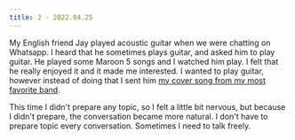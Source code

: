 ```yaml
---
title: J - 2022.04.25
---
```


My English friend Jay played acoustic guitar when we were chatting on Whatsapp. I heard that he sometimes plays guitar, and asked him to play guitar. He played some Maroon 5 songs and I watched him play. I felt that he really enjoyed it and it made me interested. I wanted to play guitar, however instead of doing that I sent him [my cover song from my most favorite band](https://youtu.be/upLHoOKwaT0).

This time I didn't prepare any topic, so I felt a little bit nervous, but because I didn't prepare, the conversation became more natural. I don't have to prepare topic every conversation. Sometimes I need to talk freely.